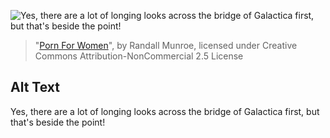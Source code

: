 ![Yes, there are a lot of longing looks across the bridge of Galactica first, but that's beside the point!](https://imgs.xkcd.com/comics/porn_for_women.png)
> "[Porn For Women](https://xkcd.com/714/)", by Randall Munroe, licensed under Creative Commons Attribution-NonCommercial 2.5 License

## Alt Text
Yes, there are a lot of longing looks across the bridge of Galactica first, but that's beside the point!
